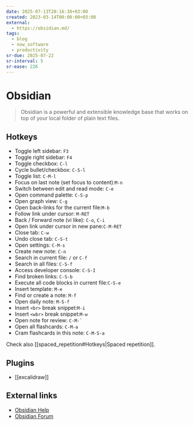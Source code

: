 ```yaml
---
date: 2025-07-13T20:16:38+03:00
created: 2023-03-14T00:00:00+03:00
external:
  - https://obsidian.md/
tags:
  - blog
  - now_software
  - productivity
sr-due: 2025-07-22
sr-interval: 5
sr-ease: 226
---
```


# Obsidian

> Obsidian is a powerful and extensible knowledge base that works on top of your local folder of plain text files.

## Hotkeys

- Toggle left sidebar:<wbr class="f"> `F3` <!--SR:!2025-07-10,2,226-->
- Toggle right sidebar:<wbr class="f"> `F4`
- Toggle checkbox:<wbr class="f"> `C-l`
- Cycle bullet/checkbox:<wbr class="f"> `C-S-l`
- Toggle list:<wbr class="f"> `C-M-l`
- Focus on last note (set focus to content):<wbr class="f"> `M-n`
- Switch between edit and read mode:<wbr class="f"> `C-e` <!--SR:!2025-07-10,2,236-->
- Open command palette:<wbr class="f"> `C-S-p`
- Open graph view:<wbr class="f"> `C-g`
- Open back-links for the current file:<wbr class="f"> `M-b`
- Follow link under cursor:<wbr class="f"> `M-RET`
- Back / Forward note (vi like):<wbr class="f"> `C-o`, `C-i`
- Open link under cursor in new pane:<wbr class="f"> `C-M-RET`
- Close tab:<wbr class="f"> `C-w`
- Undo close tab:<wbr class="f"> `C-S-t`
- Open settings:<wbr class="f"> `C-M-s`
- Create new note:<wbr class="f"> `C-n` <!--SR:!2025-07-10,2,235-->
- Search in current file:<wbr class="f"> `/` or `C-f` <!--SR:!2025-07-10,2,237-->
- Search in all files:<wbr class="f"> `C-S-f`
- Access developer console:<wbr class="f"> `C-S-I` <!--SR:!2025-07-10,2,235-->
- Find broken links:<wbr class="f"> `C-S-b` <!--SR:!2025-08-05,5,235-->
- Execute all code blocks in current file:<wbr class="f"> `C-S-e`
- Insert template:<wbr class="f"> `M-e`
- Find or create a note:<wbr class="f"> `M-f`
- Open daily note:<wbr class="f"> `M-S-f`
- Insert `<br>` break snippet:<wbr class="f"> `M-i`
- Insert `<wbr>` break snippet:<wbr class="f"> `M-w`
- Open note for review: <wbr class="f"> `` C-M-` ``
- Open all flashcards: <wbr class="f"> `C-M-a`
- Cram flashcards in this note: <wbr class="f"> `C-M-S-a`

Check also [[spaced_repetition#Hotkeys|Spaced repetition]].

## Plugins

- [[excalidraw]]

## External links

- [Obsidian Help](https://help.obsidian.md/)
- [Obsidian Forum](https://forum.obsidian.md/)
